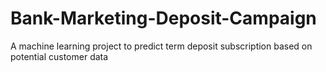 # Bank-Marketing-Deposit-Campaign
A machine learning project to predict term deposit subscription based on potential customer data
